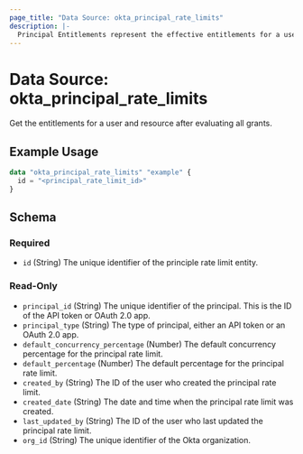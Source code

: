 ```yaml
---
page_title: "Data Source: okta_principal_rate_limits"
description: |-
  Principal Entitlements represent the effective entitlements for a user and resource after evaluating all grants.
---
```


# Data Source: okta_principal_rate_limits

Get the entitlements for a user and resource after evaluating all grants.

## Example Usage

```terraform
data "okta_principal_rate_limits" "example" {
  id = "<principal_rate_limit_id>"
}
```

<!-- schema generated by tfplugindocs -->
## Schema

### Required
- `id` (String) The unique identifier of the principle rate limit entity.

### Read-Only
- `principal_id` (String) The unique identifier of the principal. This is the ID of the API token or OAuth 2.0 app.
- `principal_type` (String) The type of principal, either an API token or an OAuth 2.0 app.
- `default_concurrency_percentage` (Number) The default concurrency percentage for the principal rate limit.
- `default_percentage` (Number) The default percentage for the principal rate limit.
- `created_by` (String) The ID of the user who created the principal rate limit.
- `created_date` (String) The date and time when the principal rate limit was created.
- `last_updated_by` (String) The ID of the user who last updated the principal rate limit.
- `org_id` (String) The unique identifier of the Okta organization.
